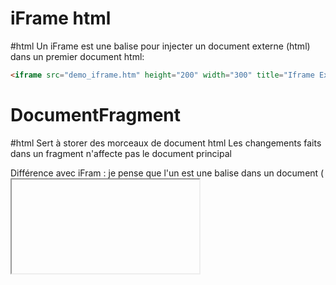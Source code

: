 # iFrame html
#html
Un iFrame est une balise pour injecter un document externe (html) dans un premier document html:
```html
<iframe src="demo_iframe.htm" height="200" width="300" title="Iframe Example"></iframe>
```

# DocumentFragment
#html 
Sert à storer des morceaux de document html
Les changements faits dans un fragment n'affecte pas le document principal 

Différence avec iFram : je pense que l'un est une balise dans un document (<iframe>), alors que l'autre est une objet javascript (DocumentFragment)